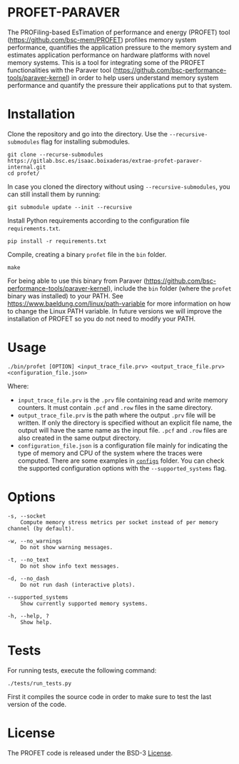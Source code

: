 # PROFET-PARAVER

The PROFiling-based EsTimation of performance and energy (PROFET) tool (https://github.com/bsc-mem/PROFET) profiles memory system performance, quantifies the application pressure to the memory system and estimates application performance on hardware platforms with novel memory systems. This is a tool for integrating some of the PROFET functionalities with the Paraver tool (https://github.com/bsc-performance-tools/paraver-kernel) in order to help users understand memory system performance and quantify the pressure their applications put to that system.


# Installation

Clone the repository and go into the directory. Use the `--recursive-submodules` flag for installing submodules.

	git clone --recurse-submodules https://gitlab.bsc.es/isaac.boixaderas/extrae-profet-paraver-internal.git
	cd profet/

In case you cloned the directory without using `--recursive-submodules`, you can still install them by running:

	git submodule update --init --recursive

Install Python requirements according to the configuration file `requirements.txt`.

	pip install -r requirements.txt

Compile, creating a binary `profet` file in the `bin` folder.

	make

For being able to use this binary from Paraver (https://github.com/bsc-performance-tools/paraver-kernel), include the `bin` folder (where the `profet` binary was installed) to your PATH. See https://www.baeldung.com/linux/path-variable for more information on how to change the Linux PATH variable. In future versions we will improve the installation of PROFET so you do not need to modify your PATH.


# Usage

	./bin/profet [OPTION] <input_trace_file.prv> <output_trace_file.prv> <configuration_file.json>

Where:

 - `input_trace_file.prv` is the `.prv` file containing read and write memory counters. It must contain `.pcf` and `.row` files in the same directory.
 - `output_trace_file.prv` is the path where the output `.prv` file will be written. If only the directory is specified without an explicit file name, the output will have the same name as the input file. `.pcf` and `.row` files are also created in the same output directory.
 - `configuration_file.json` is a configuration file mainly for indicating the type of memory and CPU of the system where the traces were computed. There are some examples in [`configs`](configs/) folder. You can check the supported configuration options with the `--supported_systems` flag.


# Options

	-s, --socket
		Compute memory stress metrics per socket instead of per memory channel (by default).
		
	-w, --no_warnings
		Do not show warning messages.
		
	-t, --no_text
		Do not show info text messages.
		
	-d, --no_dash
		Do not run dash (interactive plots).
		
	--supported_systems
		Show currently supported memory systems.
		
	-h, --help, ?
		Show help.


# Tests

For running tests, execute the following command:

	./tests/run_tests.py

First it compiles the source code in order to make sure to test the last version of the code.


# License

The PROFET code is released under the BSD-3 [License](LICENSE.txt).